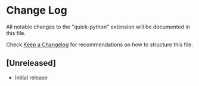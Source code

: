 # Change Log

All notable changes to the "quick-python" extension will be documented in this file.

Check [Keep a Changelog](http://keepachangelog.com/) for recommendations on how to structure this file.

## [Unreleased]

- Initial release